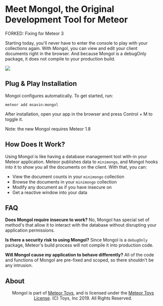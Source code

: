 Meet Mongol, the Original Development Tool for Meteor
=====================================================

FORKED: Fixing for Meteor 3

Starting today, you'll never have to enter the console to play with your collections again. With Mongol, you can view and edit your client documents right in the browser. And because Mongol is a debugOnly package, it does not compile to your production build.

<a href="http://meteor.toys"><img src="https://raw.githubusercontent.com/msavin/Mongol-meteor-explore-minimongo-devtools/master/Mongol.gif"></a>

Plug & Play Installation
------------------------

Mongol configures automatically. To get started, run:

	meteor add msavin:mongol

After installation, open your app in the browser and press Control + M to toggle it. 

Note: the new Mongol requires Meteor 1.8

How Does It Work?
-----------------
Using Mongol is like having a database management tool with-in your Meteor application. Meteor publishes data to `minimongo`, and Mongol hooks into it to show you all the documents on the client. With that, you can: 
 - View the document counts in your `minimongo` collection
 - Browse the documents in your `minimongo` collection
 - Modify any document as if you have insecure on
 - Get a reactive window into your data

FAQ 
---
<strong>Does Mongol require insecure to work?</strong> No, Mongol has special set of method's that allow it to interact with the database without disrupting your application permissions.

<strong>Is there a security risk to using Mongol?</strong> Since Mongol is a `debugOnly` package, Meteor's build process will not compile it into production code.

<strong>Will Mongol cause my application to behave differently?</strong> All of the code and functions of Mongol are pre-fixed and scoped, so there shouldn't be any intrusion.

About
-----

<center>Mongol is part of <a href="http://meteor.toys">Meteor Toys</a>, 
	and is licensed under the <a href="https://github.com/MeteorToys/allthings/blob/master/LICENSE.md">Meteor Toys License</a>.
(C) Toys, Inc 2019. All Rights Reserved.</center>
